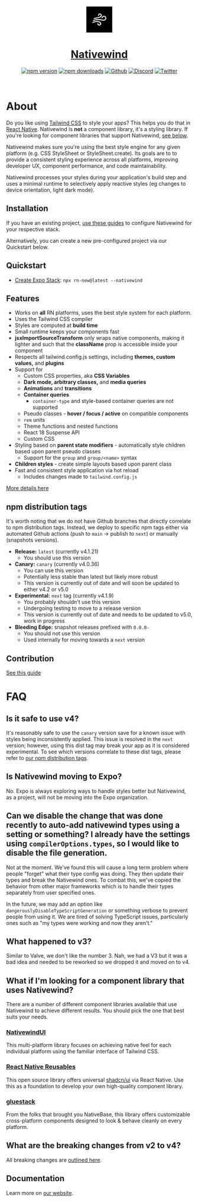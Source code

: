 <div align="center">
<p align="center">
  <a href="https://nativewind.dev" target="_blank">
    <img src="./assets/logo.svg" alt="Tailwind CSS" width="70" height="70">
    <h1 align="center" style="color:red;">Nativewind</h1>
  </a>
</p>

[![npm version](https://img.shields.io/npm/v/nativewind)](https://www.npmjs.com/package/nativewind)
[![npm downloads](https://img.shields.io/npm/dw/nativewind)](https://www.npmjs.com/package/nativewind)
[![Github](https://img.shields.io/github/license/marklawlor/nativewind)](https://github.com/nativewind/nativewind)
[![Discord](https://img.shields.io/discord/968718419904057416?logo=discord&logoColor=ffffff&label=Discord&color=%235865F2)](https://discord.gg/ypNakAFQ65)
[![Twitter](https://img.shields.io/twitter/follow/nativewindcss?link=https%3A%2F%2Fx.com%2Ftailwindcss)](https://x.com/nativewindcss)

</div>
<br />

# About

Do you like using [Tailwind CSS](https://tailwindcss.com) to style your apps? This helps you do that in [React Native](https://reactnative.dev). Nativewind is **not** a component library, it's a styling library. If you're looking for component libraries that support Nativewind, [see below](https://github.com/nativewind/nativewind/tree/%40danstepanov/docs-v4.1?tab=readme-ov-file#what-if-im-looking-for-a-component-library-that-uses-nativewind).

Nativewind makes sure you're using the best style engine for any given platform (e.g. CSS StyleSheet or StyleSheet.create). Its goals are to to provide a consistent styling experience across all platforms, improving developer UX, component performance, and code maintainability.

Nativewind processes your styles during your application's build step and uses a minimal runtime to selectively apply reactive styles (eg changes to device orientation, light dark mode).

## Installation

If you have an existing project, [use these guides](https://www.nativewind.dev/docs/getting-started/installation) to configure Nativewind for your respective stack.

Alternatively, you can create a new pre-configured project via our Quickstart below.

## Quickstart

- [Create Expo Stack](https://rn.new): `npx rn-new@latest --nativewind`

## Features

- Works on **all** RN platforms, uses the best style system for each platform.
- Uses the Tailwind CSS compiler
- Styles are computed at **build time**
- Small runtime keeps your components fast
- **jsxImportSourceTransform** only wraps native components, making it lighter and such that the **className** prop is accessible inside your component
- Respects all tailwind.config.js settings, including **themes, custom values,** and **plugins**
- Support for
  - Custom CSS properties, aka **CSS Variables**
  - **Dark mode, arbitrary classes,** and **media queries**
  - **Animations** and **transitions**
  - **Container queries**
    - `container-type` and style-based container queries are not supported
  - Pseudo classes - **hover / focus / active** on compatible components
  - `rem` units
  - Theme functions and nested functions
  - React 18 Suspense API
  - Custom CSS
- Styling based on **parent state modifiers** - automatically style children based upon parent pseudo classes
  - Support for the `group` and `group/<name>` syntax
- **Children styles** - create simple layouts based upon parent class
- Fast and consistent style application via hot reload
  - Includes changes made to `tailwind.config.js`

[More details here](https://www.nativewind.dev/blog/announcement-nativewind-v4#breaking-changes-from-v2)

## npm distribution tags
It's worth noting that we do not have Github branches that directly correlate to npm distribution tags. Instead, we deploy to specific npm tags either via automated Github actions (push to `main` -> publish to `next`) or manually (snapshots versions).
- **Release:** `latest` (currently v4.1.21)
  - You should use this version
- **Canary:** `canary` (currently v4.0.36)
  - You can use this version
  - Potentially less stable than latest but likely more robust
  - This version is currently out of date and will soon be updated to either v4.2 or v5.0
- **Experimental:** `next` tag (currently v4.1.9)
  - You probably shouldn't use this version
  - Undergoing testing to move to a release version
  - This version is currently out of date and needs to be updated to v5.0, work in progress
- **Bleeding Edge:** snapshot releases prefixed with `0.0.0-`
  - You should not use this version
  - Used internally for moving towards a `next` version

## Contribution

[See this guide](https://github.com/nativewind/nativewind/blob/main/contributing.md)

# FAQ

## Is it safe to use v4?
It's reasonably safe to use the `canary` version save for a known issue with styles being inconsistently applied. This issue is resolved in the `next` version; however, using this dist tag may break your app as it is considered experimental. To see which versions correlate to these dist tags, please refer to [our npm distribution tags](https://github.com/nativewind/nativewind?tab=readme-ov-file#npm-distribution-tags).

## Is Nativewind moving to Expo?

No. Expo is always exploring ways to handle styles better but Nativewind, as a project, will not be moving into the Expo organization.

## Can we disable the change that was done recently to auto-add nativewind types using a setting or something? I already have the settings using `compilerOptions.types`, so I would like to disable the file generation.

Not at the moment. We've found this will cause a long term problem where people "forget" what their type config was doing. They then update their types and break the Nativewind ones. To combat this, we've copied the behavior from other major frameworks which is to handle their types separately from user specified ones.

In the future, we may add an option like `dangerouslyDisableTypeScriptGeneration` or something verbose to prevent people from using it. We are tired of solving TypeScript issues, particularly ones such as "my types were working and now they aren't."

## What happened to v3?

Similar to Valve, we don't like the number 3. Nah, we had a V3 but it was a bad idea and needed to be reworked so we dropped it and moved on to v4.

## What if I'm looking for a component library that uses Nativewind?

There are a number of different component libraries available that use Nativewind to achieve different results. You should pick the one that best suits your needs.

### [NativewindUI](https://nativewindui.com)

This multi-platform library focuses on achieving native feel for each individual platform using the familiar interface of Tailwind CSS.

### [React Native Reusables](https://rnr-docs.vercel.app)

This open source library offers universal [shadcn/ui](https://ui.shadcn.com) via React Native. Use this as a foundation to develop your own high-quality component library.

### [gluestack](https://gluestack.io)

From the folks that brought you NativeBase, this library offers customizable cross-platform components designed to look & behave cleanly on every platform.

## What are the breaking changes from v2 to v4?

All breaking changes are [outlined here](https://www.nativewind.dev/blog/announcement-nativewind-v4#breaking-changes-from-v2).

## Documentation

Learn more on [our website](https://nativewind.dev).
